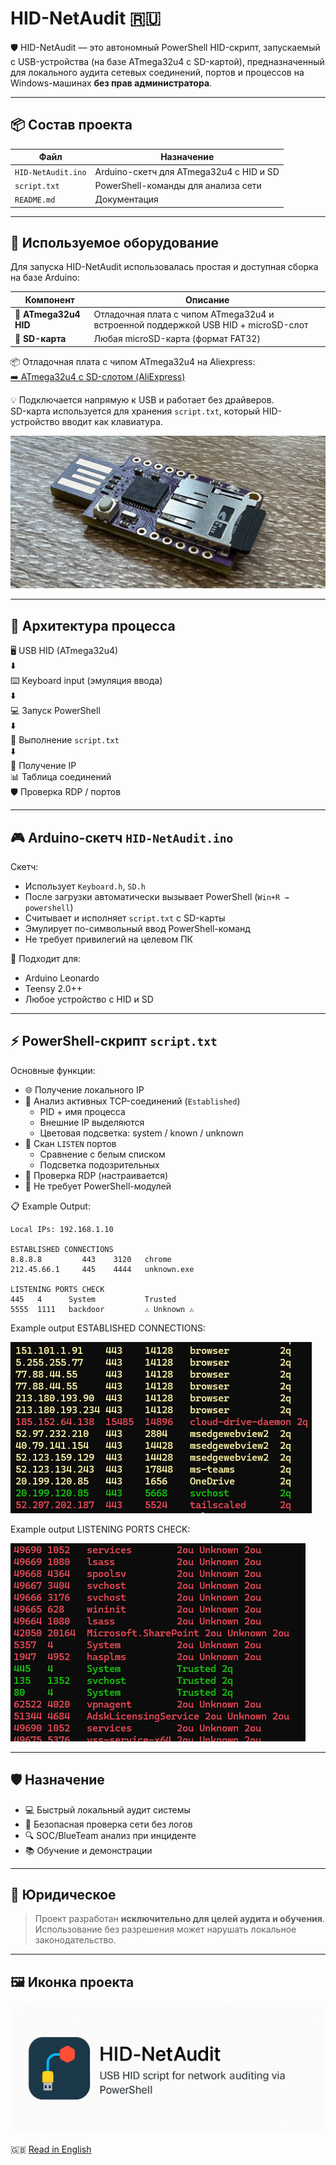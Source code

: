 # HID-NetAudit 🇷🇺 

🛡️ HID-NetAudit — это автономный PowerShell HID-скрипт, запускаемый с USB-устройства (на базе ATmega32u4 с SD-картой), предназначенный для локального аудита сетевых соединений, портов и процессов на Windows-машинах **без прав администратора**.

---

## 📦 Состав проекта

| Файл           | Назначение                                    |
|----------------|-----------------------------------------------|
| `HID-NetAudit.ino` | Arduino-скетч для ATmega32u4 с HID и SD |
| `script.txt`       | PowerShell-команды для анализа сети       |
| `README.md`        | Документация                             |

---

## 🧰 Используемое оборудование

Для запуска HID-NetAudit использовалась простая и доступная сборка на базе Arduino:

| Компонент             | Описание                                                                              |
|-------------------------|---------------------------------------------------------------------------------------|
| 🔌 **ATmega32u4 HID** | Отладочная плата с чипом ATmega32u4 и встроенной поддержкой USB HID + microSD-слот   |
| 💾 **SD-карта**       | Любая microSD-карта (формат FAT32)                         |

📦 Отладочная плата с чипом ATmega32u4 на Aliexpress:  
[➡️ ATmega32u4 с SD-слотом (AliExpress)](https://www.aliexpress.com/item/1005007171805928.html?spm=a2g0o.order_list.order_list_main.100.53a61802Hqjcdt)

💡 Подключается напрямую к USB и работает без драйверов.  
SD-карта используется для хранения `script.txt`, который HID-устройство вводит как клавиатура.

![HID-NetAudit Icon](./docs/ATmega32u4.png)

---

## 🧠 Архитектура процесса

🖥 USB HID (ATmega32u4)  
⬇️  
⌨️ Keyboard input (эмуляция ввода)  
⬇️  
💻 Запуск PowerShell  
⬇️  
📄 Выполнение `script.txt`  
⬇️  
📡 Получение IP  
📊 Таблица соединений  
🛡 Проверка RDP / портов

---

## 🎮 Arduino-скетч `HID-NetAudit.ino`

Скетч:

- Использует `Keyboard.h`, `SD.h`
- После загрузки автоматически вызывает PowerShell (`Win+R → powershell`)
- Считывает и исполняет `script.txt` с SD-карты
- Эмулирует по-символьный ввод PowerShell-команд
- Не требует привилегий на целевом ПК

📎 Подходит для:
- Arduino Leonardo
- Teensy 2.0++
- Любое устройство с HID и SD

---

## ⚡ PowerShell-скрипт `script.txt`

Основные функции:

- 🌐 Получение локального IP
- 🔗 Анализ активных TCP-соединений (`Established`)
  - PID + имя процесса
  - Внешние IP выделяются
  - Цветовая подсветка: system / known / unknown
- 🔎 Скан `LISTEN` портов
  - Сравнение с белым списком
  - Подсветка подозрительных
- 🔐 Проверка RDP (настраивается)
- 🧩 Не требует PowerShell-модулей

📋 Example Output:

```plaintext
Local IPs: 192.168.1.10

ESTABLISHED CONNECTIONS
8.8.8.8         443    3120   chrome          
212.45.66.1     445    4444   unknown.exe     

LISTENING PORTS CHECK
445   4      System           Trusted 
5555  1111   backdoor         ⚠ Unknown ⚠

```
Example output ESTABLISHED CONNECTIONS:

![HID-NetAudit Icon](./docs/im1.png)

Example output LISTENING PORTS CHECK:

![HID-NetAudit Icon](./docs/im2.png)

---

## 🛡 Назначение

- 💻 Быстрый локальный аудит системы
- 🔐 Безопасная проверка сети без логов
- 🔍 SOC/BlueTeam анализ при инциденте
- 📚 Обучение и демонстрации

---

## 🚨 Юридическое

> Проект разработан **исключительно для целей аудита и обучения**.  
> Использование без разрешения может нарушать локальное законодательство.

---

## 🖼 Иконка проекта

![HID-NetAudit Icon](./docs/icon.png)

🇬🇧 [Read in English](./README.md)